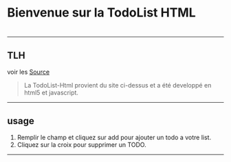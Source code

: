 # Bienvenue sur la TodoList HTML
#
#
#

----
## TLH
voir les [Source](https://code-maven.com/todo-in-html-and-javascript)



> La TodoList-Html provient du site ci-dessus et a été developpé en html5 et javascript.

----
## usage
1. Remplir le champ et cliquez sur add pour ajouter un todo a votre list.
2. Cliquez sur la croix pour supprimer un TODO.

----